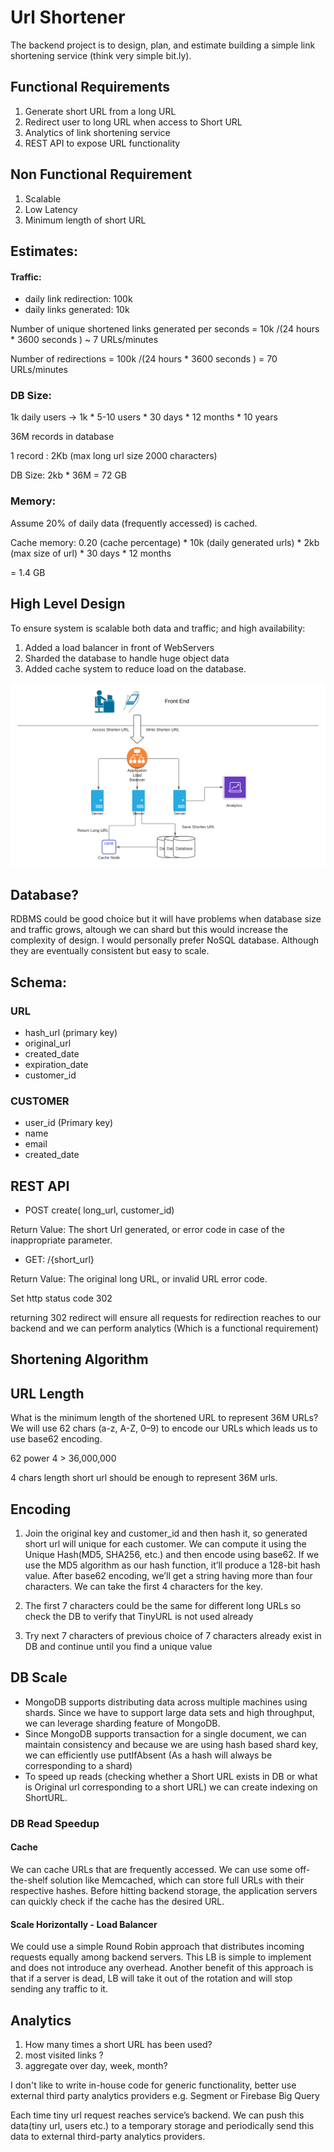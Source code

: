 # Url Shortener
The backend project is to design, plan, and estimate building a simple link shortening service (think very simple bit.ly).

## Functional Requirements
1. Generate short URL from a long URL
2. Redirect user to long URL when access to Short URL
3. Analytics of link shortening service
4. REST API to expose URL functionality

## Non Functional Requirement
1. Scalable
2. Low Latency
3. Minimum length of short URL

## Estimates:
#### Traffic:
* daily link redirection: 100k
* daily links generated: 10k

Number of unique shortened links generated per seconds = 10k /(24 hours * 3600 seconds ) ~ 7 URLs/minutes

Number of redirections = 100k /(24 hours * 3600 seconds ) = 70 URLs/minutes

### DB Size:
1k daily users -> 1k * 5-10 users * 30 days * 12 months * 10 years

36M records in database

1 record : 2Kb (max long url size 2000 characters)

DB Size: 2kb * 36M = 72 GB

### Memory:
Assume 20% of daily data (frequently accessed) is cached.

Cache memory: 0.20 (cache percentage) * 10k (daily generated urls) * 2kb (max size of url) * 30 days * 12 months

= 1.4 GB

## High Level Design
To ensure system is scalable both data and traffic; and high availability:
1. Added a load balancer in front of WebServers
2. Sharded the database to handle huge object data
3. Added cache system to reduce load on the database.

![Scalable High Level Design](https://raw.githubusercontent.com/vikas-patel/LinkShortner/main/Link%20Shortner.png)

## Database?
RDBMS could be good choice but it will have problems when database size and traffic grows, altough we can shard but this would increase the complexity of design.
I would personally prefer NoSQL database. Although they are eventually consistent but easy to scale.

## Schema:
### URL
* hash_url (primary key)
* original_url
* created_date
* expiration_date
* customer_id

### CUSTOMER
* user_id (Primary key)
* name
* email
* created_date

## REST API
* POST create( long_url, customer_id)

Return Value: The short Url generated, or error code in case of the inappropriate parameter.

* GET: /{short_url}

Return Value: The original long URL, or invalid URL error code.

Set http status code 302

returning 302 redirect will ensure all requests for redirection reaches to our backend and we can perform analytics (Which is a functional requirement)

## Shortening Algorithm
## URL Length
What is the minimum length of the shortened URL to represent 36M URLs? We will use 62 chars (a-z, A-Z, 0–9) to encode our URLs which leads us to use base62 encoding.

62 power 4 > 36,000,000

4 chars length short url should be enough to represent 36M urls.

## Encoding
1. Join the original key and customer_id and then hash it, so generated short url will unique for each customer.
We can compute it using the Unique Hash(MD5, SHA256, etc.) and then encode using base62. If we use the MD5 algorithm as our hash function, it’ll produce a 128-bit hash value. After base62 encoding, we’ll get a string having more than four characters. We can take the first 4 characters for the key.

2. The first 7 characters could be the same for different long URLs so check the DB to verify that TinyURL is not used already

3. Try next 7 characters of previous choice of 7 characters already exist in DB and continue until you find a unique value

## DB Scale
* MongoDB supports distributing data across multiple machines using shards. Since we have to support large data sets and high throughput, we can leverage sharding feature of MongoDB.
* Since MongoDB supports transaction for a single document, we can maintain consistency and because we are using hash based shard key, we can efficiently use putIfAbsent (As a hash will always be corresponding to a shard)
* To speed up reads (checking whether a Short URL exists in DB or what is Original url corresponding to a short URL) we can create indexing on ShortURL.

### DB Read Speedup
#### Cache

We can cache URLs that are frequently accessed. We can use some off-the-shelf solution like Memcached, which can store full URLs with their respective hashes. Before hitting backend storage, the application servers can quickly check if the cache has the desired URL.

#### Scale Horizontally - Load Balancer

We could use a simple Round Robin approach that distributes incoming requests equally among backend servers. This LB is simple to implement and does not introduce any overhead. Another benefit of this approach is that if a server is dead, LB will take it out of the rotation and will stop sending any traffic to it.

## Analytics
1. How many times a short URL has been used? 
2. most visited links ?
3. aggregate over day, week, month?

I don't like to write in-house code for generic functionality, better use external third party analytics providers e.g. Segment or Firebase Big Query

Each time tiny url request reaches service’s backend. We can push this data(tiny url, users etc.) to a temporary storage and periodically send this data to external third-party analytics providers.

